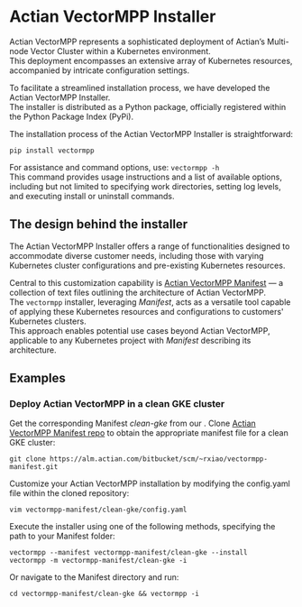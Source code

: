 # Actian VectorMPP Installer

Actian VectorMPP represents a sophisticated deployment of Actian’s Multi-node Vector Cluster within a Kubernetes environment. \
This deployment encompasses an extensive array of Kubernetes resources, accompanied by intricate configuration settings.

To facilitate a streamlined installation process, we have developed the Actian VectorMPP Installer. \
The installer is distributed as a Python package, officially registered within the Python Package Index (PyPi).

The installation process of the Actian VectorMPP Installer is straightforward:
```
pip install vectormpp
```

For assistance and command options, use: `vectormpp -h` \
This command provides usage instructions and a list of available options, including but not limited to specifying work directories, setting log levels, and executing install or uninstall commands.

## The design behind the installer

The Actian VectorMPP Installer offers a range of functionalities designed to accommodate diverse customer needs, including those with varying Kubernetes cluster configurations and pre-existing Kubernetes resources.

Central to this customization capability is [Actian VectorMPP Manifest](https://alm.actian.com/bitbucket/users/rxiao/repos/vectormpp-manifest/) — a collection of text files outlining the architecture of Actian VectorMPP. \
The `vectormpp` installer, leveraging *Manifest*, acts as a versatile tool capable of applying these Kubernetes resources and configurations to customers' Kubernetes clusters. \
This approach enables potential use cases beyond Actian VectorMPP, applicable to any Kubernetes project with *Manifest* describing its architecture.

## Examples

### Deploy Actian VectorMPP in a clean GKE cluster
Get the corresponding Manifest _clean-gke_ from our .
Clone [Actian VectorMPP Manifest repo](https://alm.actian.com/bitbucket/users/rxiao/repos/vectormpp-manifest/) to obtain the appropriate manifest file for a clean GKE cluster:
```
git clone https://alm.actian.com/bitbucket/scm/~rxiao/vectormpp-manifest.git
```

Customize your Actian VectorMPP installation by modifying the config.yaml file within the cloned repository:
```
vim vectormpp-manifest/clean-gke/config.yaml
```

Execute the installer using one of the following methods, specifying the path to your Manifest folder:
```
vectormpp --manifest vectormpp-manifest/clean-gke --install
vectormpp -m vectormpp-manifest/clean-gke -i
```
Or navigate to the Manifest directory and run:
```
cd vectormpp-manifest/clean-gke && vectormpp -i
```

